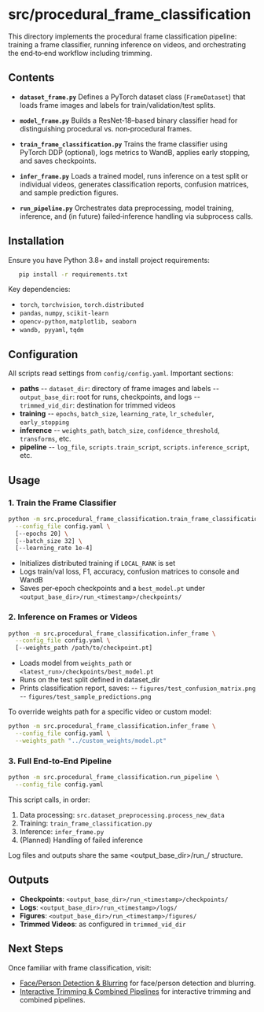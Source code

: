 # src/procedural_frame_classification

This directory implements the procedural frame classification pipeline: training a frame classifier, running inference on videos, and orchestrating the end‑to‑end workflow including trimming.

## Contents

- **`dataset_frame.py`**
Defines a PyTorch dataset class (`FrameDataset`) that loads frame images and labels for train/validation/test splits.

- **`model_frame.py`**
Builds a ResNet‑18–based binary classifier head for distinguishing procedural vs. non‑procedural frames.

- **`train_frame_classification.py`**
Trains the frame classifier using PyTorch DDP (optional), logs metrics to WandB, applies early stopping, and saves checkpoints.

- **`infer_frame.py`**
Loads a trained model, runs inference on a test split or individual videos, generates classification reports, confusion matrices, and sample prediction figures.

- **`run_pipeline.py`**
Orchestrates data preprocessing, model training, inference, and (in future) failed‑inference handling via subprocess calls.

## Installation

Ensure you have Python 3.8+ and install project requirements:
```bash
   pip install -r requirements.txt
```
Key dependencies:
- `torch`, `torchvision`, `torch.distributed`
- `pandas`, `numpy`, `scikit-learn`
- `opencv-python`, `matplotlib, seaborn`
- `wandb, pyyaml`, `tqdm`

## Configuration

All scripts read settings from `config/config.yaml`. Important sections:

- **paths**
-- `dataset_dir`: directory of frame images and labels
-- `output_base_dir`: root for runs, checkpoints, and logs
-- `trimmed_vid_dir`: destination for trimmed videos
- **training**
-- `epochs`, `batch_size`, `learning_rate`, `lr_scheduler`, `early_stopping`
- **inference**
-- `weights_path`, `batch_size`, `confidence_threshold`, `transforms`, etc.
- **pipeline**
-- `log_file`, `scripts.train_script`, `scripts.inference_script`, etc.


## Usage

### 1. Train the Frame Classifier
```bash
python -m src.procedural_frame_classification.train_frame_classification \
  --config_file config.yaml \
  [--epochs 20] \
  [--batch_size 32] \
  [--learning_rate 1e-4]
```

- Initializes distributed training if `LOCAL_RANK` is set
- Logs train/val loss, F1, accuracy, confusion matrices to console and WandB
- Saves per‑epoch checkpoints and a `best_model.pt` under `<output_base_dir>/run_<timestamp>/checkpoints/`

### 2. Inference on Frames or Videos
```bash
python -m src.procedural_frame_classification.infer_frame \
  --config_file config.yaml \
  [--weights_path /path/to/checkpoint.pt]
```

- Loads model from `weights_path` or `<latest_run>/checkpoints/best_model.pt`
- Runs on the test split defined in dataset_dir
- Prints classification report, saves:
-- `figures/test_confusion_matrix.png`
-- `figures/test_sample_predictions.png`

To override weights path for a specific video or custom model:
```bash
python -m src.procedural_frame_classification.infer_frame \
  --config_file config.yaml \
  --weights_path "../custom_weights/model.pt"
```

### 3. Full End‑to‑End Pipeline
```bash
python -m src.procedural_frame_classification.run_pipeline \
  --config_file config.yaml
```

This script calls, in order:
1. Data processing: `src.dataset_preprocessing.process_new_data`
2. Training: `train_frame_classification.py`
3. Inference: `infer_frame.py`
4. (Planned) Handling of failed inference

Log files and outputs share the same <output_base_dir>/run_<timestamp>/ structure.

## Outputs

- **Checkpoints**: `<output_base_dir>/run_<timestamp>/checkpoints/`
- **Logs**: `<output_base_dir>/run_<timestamp>/logs/`
- **Figures**: `<output_base_dir>/run_<timestamp>/figures/`
- **Trimmed Videos**: as configured in `trimmed_vid_dir`

## Next Steps

Once familiar with frame classification, visit:
-  [Face/Person Detection & Blurring](../face_detection/README.md)  for face/person detection and blurring.
- [Interactive Trimming & Combined Pipelines](../app/README.md) for interactive trimming and combined pipelines.